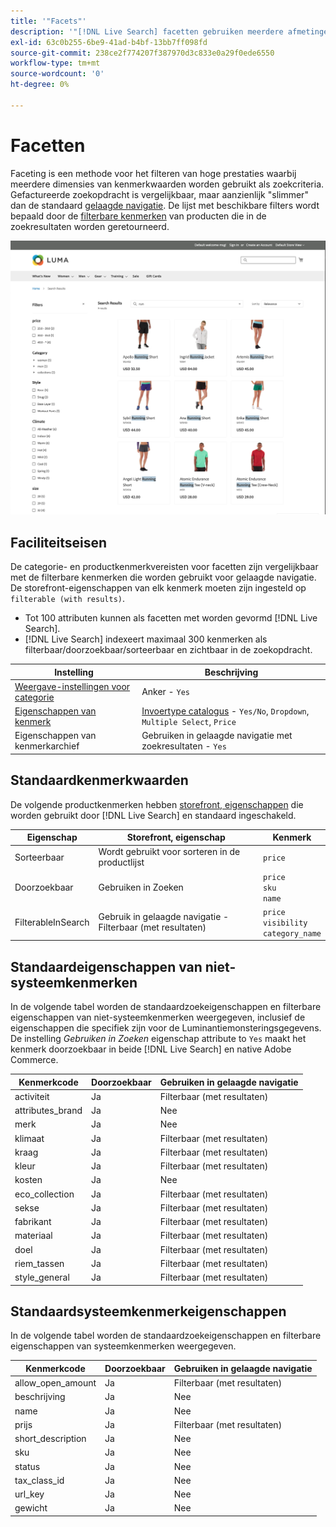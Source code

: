 ```yaml
---
title: '"Facets"'
description: '"[!DNL Live Search] facetten gebruiken meerdere afmetingen van kenmerkwaarden als zoekcriteria."'
exl-id: 63c0b255-6be9-41ad-b4bf-13bb7ff098fd
source-git-commit: 238ce2f774207f387970d3c833e0a29f0ede6550
workflow-type: tm+mt
source-wordcount: '0'
ht-degree: 0%

---
```


# Facetten

Faceting is een methode voor het filteren van hoge prestaties waarbij meerdere dimensies van kenmerkwaarden worden gebruikt als zoekcriteria. Gefactureerde zoekopdracht is vergelijkbaar, maar aanzienlijk &quot;slimmer&quot; dan de standaard [gelaagde navigatie](https://docs.magento.com/user-guide/catalog/navigation-layered.html). De lijst met beschikbare filters wordt bepaald door de [filterbare kenmerken](https://docs.magento.com/user-guide/catalog/navigation-layered-filterable-attributes.html) van producten die in de zoekresultaten worden geretourneerd.

![Gefilterde zoekresultaten](assets/storefront-search-results-run.png)

## Faciliteitseisen

De categorie- en productkenmerkvereisten voor facetten zijn vergelijkbaar met de filterbare kenmerken die worden gebruikt voor gelaagde navigatie. De storefront-eigenschappen van elk kenmerk moeten zijn ingesteld op `filterable (with results)`.

* Tot 100 attributen kunnen als facetten met worden gevormd [!DNL Live Search].
* [!DNL Live Search] indexeert maximaal 300 kenmerken als filterbaar/doorzoekbaar/sorteerbaar en zichtbaar in de zoekopdracht.

| Instelling | Beschrijving |
|--- |--- |
| [Weergave-instellingen voor categorie](https://docs.magento.com/user-guide/catalog/categories-display-settings.html) | Anker - `Yes` |
| [Eigenschappen van kenmerk](https://docs.magento.com/user-guide/stores/attribute-product-create.html) | [Invoertype catalogus](https://docs.magento.com/user-guide/stores/attributes-input-types.html) - `Yes/No`, `Dropdown`, `Multiple Select`, `Price` |
| Eigenschappen van kenmerkarchief | Gebruiken in gelaagde navigatie met zoekresultaten - `Yes` |

## Standaardkenmerkwaarden

De volgende productkenmerken hebben [storefront, eigenschappen](https://docs.magento.com/user-guide/stores/attributes-product.html) die worden gebruikt door [!DNL Live Search] en standaard ingeschakeld.

| Eigenschap | Storefront, eigenschap | Kenmerk |
|---|---|---|
| Sorteerbaar | Wordt gebruikt voor sorteren in de productlijst | `price` |
| Doorzoekbaar | Gebruiken in Zoeken | `price` <br />`sku`<br />`name` |
| FilterableInSearch | Gebruik in gelaagde navigatie - Filterbaar (met resultaten) | `price`<br />`visibility`<br />`category_name` |

## Standaardeigenschappen van niet-systeemkenmerken

In de volgende tabel worden de standaardzoekeigenschappen en filterbare eigenschappen van niet-systeemkenmerken weergegeven, inclusief de eigenschappen die specifiek zijn voor de Luminantiemonsteringsgegevens. De instelling *Gebruiken in Zoeken* eigenschap attribute to `Yes` maakt het kenmerk doorzoekbaar in beide [!DNL Live Search] en native Adobe Commerce.

| Kenmerkcode | Doorzoekbaar | Gebruiken in gelaagde navigatie |
|--- |--- |--- |
| activiteit | Ja | Filterbaar (met resultaten) |
| attributes_brand | Ja | Nee |
| merk | Ja | Nee |
| klimaat | Ja | Filterbaar (met resultaten) |
| kraag | Ja | Filterbaar (met resultaten) |
| kleur | Ja | Filterbaar (met resultaten) |
| kosten | Ja | Nee |
| eco_collection | Ja | Filterbaar (met resultaten) |
| sekse | Ja | Filterbaar (met resultaten) |
| fabrikant | Ja | Filterbaar (met resultaten) |
| materiaal | Ja | Filterbaar (met resultaten) |
| doel | Ja | Filterbaar (met resultaten) |
| riem_tassen | Ja | Filterbaar (met resultaten) |
| style_general | Ja | Filterbaar (met resultaten) |

## Standaardsysteemkenmerkeigenschappen

In de volgende tabel worden de standaardzoekeigenschappen en filterbare eigenschappen van systeemkenmerken weergegeven.

| Kenmerkcode | Doorzoekbaar | Gebruiken in gelaagde navigatie |
|--- |--- |--- |
| allow_open_amount | Ja | Filterbaar (met resultaten) |
| beschrijving | Ja | Nee |
| name | Ja | Nee |
| prijs | Ja | Filterbaar (met resultaten) |
| short_description | Ja | Nee |
| sku | Ja | Nee |
| status | Ja | Nee |
| tax_class_id | Ja | Nee |
| url_key | Ja | Nee |
| gewicht | Ja | Nee |
